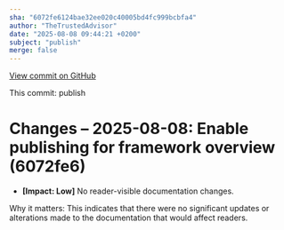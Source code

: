 ```yaml
---
sha: "6072fe6124bae32ee020c40005bd4fc999bcbfa4"
author: "TheTrustedAdvisor"
date: "2025-08-08 09:44:21 +0200"
subject: "publish"
merge: false
---
```


[View commit on GitHub](https://github.com/TheTrustedAdvisor/FabricAdoptionFramework/commit/6072fe6124bae32ee020c40005bd4fc999bcbfa4)

This commit: publish

# Changes – 2025-08-08: Enable publishing for framework overview (6072fe6)

- **[Impact: Low]** No reader-visible documentation changes.  
  
Why it matters: This indicates that there were no significant updates or alterations made to the documentation that would affect readers.
